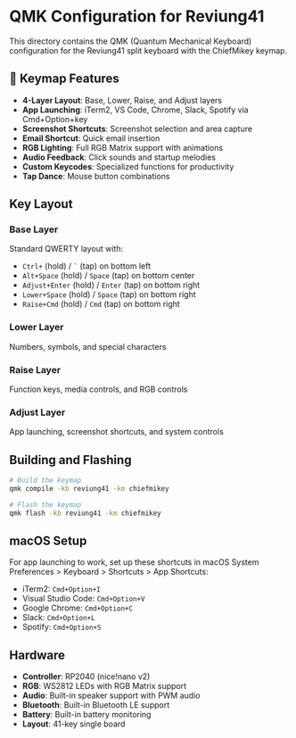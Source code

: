 # QMK Configuration for Reviung41

This directory contains the QMK (Quantum Mechanical Keyboard) configuration for the Reviung41 split keyboard with the ChiefMikey keymap.

## 🎹 Keymap Features

- **4-Layer Layout**: Base, Lower, Raise, and Adjust layers
- **App Launching**: iTerm2, VS Code, Chrome, Slack, Spotify via Cmd+Option+key
- **Screenshot Shortcuts**: Screenshot selection and area capture
- **Email Shortcut**: Quick email insertion
- **RGB Lighting**: Full RGB Matrix support with animations
- **Audio Feedback**: Click sounds and startup melodies
- **Custom Keycodes**: Specialized functions for productivity
- **Tap Dance**: Mouse button combinations

## Key Layout

### Base Layer
Standard QWERTY layout with:
- `Ctrl+` (hold) / `` ` `` (tap) on bottom left
- `Alt+Space` (hold) / `Space` (tap) on bottom center
- `Adjust+Enter` (hold) / `Enter` (tap) on bottom right
- `Lower+Space` (hold) / `Space` (tap) on bottom right
- `Raise+Cmd` (hold) / `Cmd` (tap) on bottom right

### Lower Layer
Numbers, symbols, and special characters

### Raise Layer
Function keys, media controls, and RGB controls

### Adjust Layer
App launching, screenshot shortcuts, and system controls

## Building and Flashing

```bash
# Build the keymap
qmk compile -kb reviung41 -km chiefmikey

# Flash the keymap
qmk flash -kb reviung41 -km chiefmikey
```

## macOS Setup

For app launching to work, set up these shortcuts in macOS System Preferences > Keyboard > Shortcuts > App Shortcuts:

- iTerm2: `Cmd+Option+I`
- Visual Studio Code: `Cmd+Option+V`
- Google Chrome: `Cmd+Option+C`
- Slack: `Cmd+Option+L`
- Spotify: `Cmd+Option+S`

## Hardware

- **Controller**: RP2040 (nice!nano v2)
- **RGB**: WS2812 LEDs with RGB Matrix support
- **Audio**: Built-in speaker support with PWM audio
- **Bluetooth**: Built-in Bluetooth LE support
- **Battery**: Built-in battery monitoring
- **Layout**: 41-key single board
